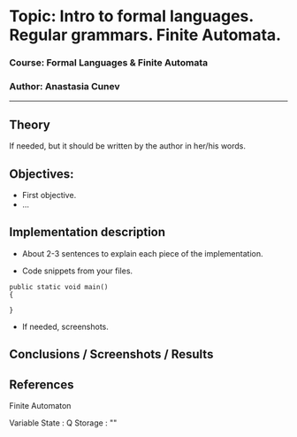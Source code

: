 # Topic: Intro to formal languages. Regular grammars. Finite Automata.

### Course: Formal Languages & Finite Automata
### Author: Anastasia Cunev 

----

## Theory
If needed, but it should be written by the author in her/his words.


## Objectives:

* First objective.
* ...


## Implementation description

* About 2-3 sentences to explain each piece of the implementation.


* Code snippets from your files.

```
public static void main() 
{

}
```

* If needed, screenshots.


## Conclusions / Screenshots / Results


## References


Finite Automaton

Variable State : Q
Storage : ""



















